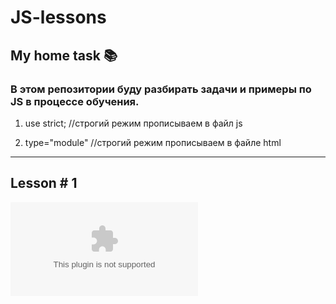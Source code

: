 # JS-lessons

## My home task 📚

### В этом репозитории буду разбирать задачи и примеры по JS в процессе обучения.

1. use strict; //строгий режим прописываем в файл js

2. type="module" //строгий режим прописываем в файле html

---

## Lesson # 1

![Альтернативный текст](./assets/les-1.ppt)
